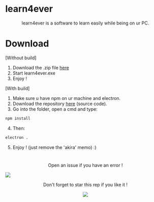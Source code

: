 # learn4ever
<p align="center">learn4ever is a software to learn easily while being on ur PC.</p>

# Download

[Without build]
1. Download the .zip file <a href="https://github.com/akira-trinity/learn4ever/releases">here</a>
2. Start learn4ever.exe
3. Enjoy !

[With build]
1. Make sure u have npm on ur machine and electron.
2. Download the repository <a href="https://github.com/akira-trinity/learn4ever/releases/tag/v1.0">here</a> (source code).
3. Go into the folder, open a cmd and type:
```diff
npm install
```
4. Then:
```diff
electron .
```
5. Enjoy ! (just remove the 'akira' memo) :)
#

<p align="center">Open an issue if you have an error !</p>

<img src="https://user-images.githubusercontent.com/62818208/134428773-5da88c2f-9951-4cfb-ae8a-99b091306b8c.png"/>

<p align="center">
  Don't forget to star this rep if you like it !
</p>
<p align="center">
  <img src="https://user-images.githubusercontent.com/62818208/106037845-7c9f9380-60d7-11eb-9b74-10f40a6971aa.gif"/>
</p>
